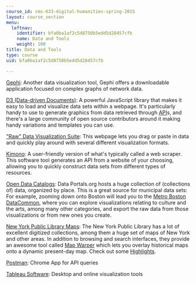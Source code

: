 ```yaml
---
course_id: cms-633-digital-humanities-spring-2015
layout: course_section
menu:
  leftnav:
    identifier: bfa0ba1af2c5d8750b5edd5d28457cfb
    name: Data and Tools
    weight: 100
title: Data and Tools
type: course
uid: bfa0ba1af2c5d8750b5edd5d28457cfb

---
```


[Gephi](https://gephi.github.io/): Another data visualization tool, Gephi offers a downloadable application focused on complex graphs of network data.

[D3 (Data-driven Documents)](http://d3js.org/): A powerful JavaScript library that makes it easy to load and visualize data sets within a webpage. It's particularly handy to use to generate graphics from data retrieved through [API](https://en.wikipedia.org/wiki/Application_programming_interface)s, and there's a large community of open source contributors around it making handy variations and templates you can use.

["Raw" Data Visualization Suite](http://raw.densitydesign.org/): This webpage lets you drag or paste in data and quickly play around with several different visualization formats.

[Kimono](https://www.kimonolabs.com/): A user-friendly version of what's typically called a web scraper. This software tool generates an API from a website of your choosing, allowing you to quickly construct data sets from different types of resources.

[Open Data Catalogs](http://dataportals.org/): Data Portals.org hosts a huge collection of (collections of) data, organized by place. This is a great source for municipal data sets: For example, zooming down onto Boston will lead you to the [Metro Boston DataCommon](http://metrobostondatacommon.org/), where you can explore visualizations relating to culture and the arts, among many other categories, and export the raw data from those visualizations or from new ones you create.

[New York Public Library Maps](http://maps.nypl.org/warper/): The New York Public Library has a lot of excellent digitized collections, among them a huge set of maps of New York and other areas. In addition to browsing and search interfaces, they provide an awesome tool called [Map Warper](http://maps.nypl.org/warper/) which lets you overlay historical maps onto a dynamic present-day map. Check out some [Highlights](http://publicdomainreview.org/collections/highlights-from-the-20000-maps-made-freely-available-online-by-new-york-public-library/).

[Postman](https://www.getpostman.com/): Chrome App for API queries

[Tableau Software](http://www.tableau.com/): Desktop and online visualization tools